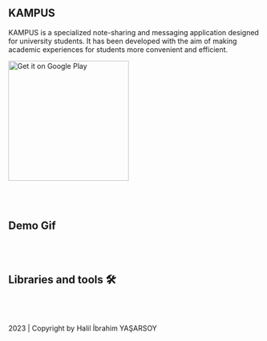 
## KAMPUS
KAMPUS is a specialized note-sharing and messaging application designed for university students. It has been developed with the aim of making academic experiences for students more convenient and efficient.

<a href='#'><img alt='Get it on Google Play' src='https://play.google.com/intl/en_us/badges/static/images/badges/en_badge_web_generic.png' width="240px" target="_blank"/></a>

</br></br>
## Demo Gif
</br></br>
## Libraries and tools 🛠
</br></br></br>
2023 | Copyright by Halil İbrahim YAŞARSOY
